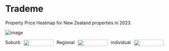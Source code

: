 # Trademe

Property Price Heatmap for New Zealand properties in 2023.

![image](https://github.com/user-attachments/assets/9111e88f-c250-4224-8093-bb8a7e1334f4)

<div style="display: flex; gap: 10px;">
   <span> Suburb </span>
  <img src="https://github.com/user-attachments/assets/4294f53a-c032-4aae-8eab-dc81bfad5ecb" width="100%" />
  <span> Regional </span>
  <img src="https://github.com/user-attachments/assets/b7f134b7-e725-42cd-8279-f9ef38a86361" width="100%" />
  <span> individual </span>
  <img src="https://github.com/user-attachments/assets/e5f964b9-e5d2-4ffc-9144-f389f6a73844" width="100%" />
</div>


